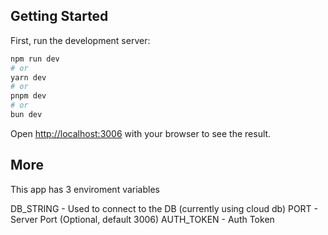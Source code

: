 ## Getting Started

First, run the development server:

```bash
npm run dev
# or
yarn dev
# or
pnpm dev
# or
bun dev
```

Open [http://localhost:3006](http://localhost:3006) with your browser to see the result.

## More

This app has 3 enviroment variables

DB_STRING - Used to connect to the DB (currently using cloud db)
PORT - Server Port (Optional, default 3006)
AUTH_TOKEN - Auth Token